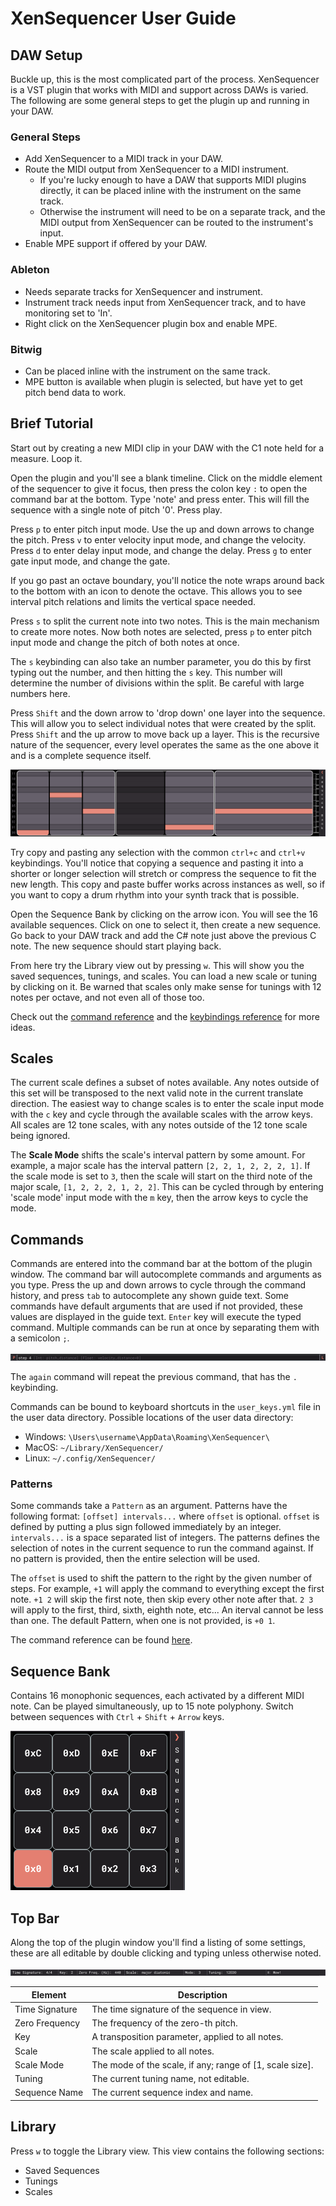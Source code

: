 # XenSequencer User Guide

## DAW Setup

Buckle up, this is the most complicated part of the process. XenSequencer is a VST plugin that works with MIDI and support across DAWs is varied. The following are some general steps to get the plugin up and running in your DAW.

### General Steps
- Add XenSequencer to a MIDI track in your DAW.
- Route the MIDI output from XenSequencer to a MIDI instrument.
   - If you're lucky enough to have a DAW that supports MIDI plugins directly, it can be placed inline with the instrument on the same track.
   - Otherwise the instrument will need to be on a separate track, and the MIDI output from XenSequencer can be routed to the instrument's input.
- Enable MPE support if offered by your DAW.


### Ableton
- Needs separate tracks for XenSequencer and instrument.
- Instrument track needs input from XenSequencer track, and to have monitoring set to 'In'.
- Right click on the XenSequencer plugin box and enable MPE.

### Bitwig
- Can be placed inline with the instrument on the same track.
- MPE button is available when plugin is selected, but have yet to get pitch bend data to work.

## Brief Tutorial

Start out by creating a new MIDI clip in your DAW with the C1 note held for a measure. Loop it.

Open the plugin and you'll see a blank timeline. Click on the middle element of the sequencer to give it focus, then press the colon key `:` to open the command bar at the bottom. Type 'note' and press enter. This will fill the sequence with a single note of pitch '0'. Press play.

Press `p` to enter pitch input mode. Use the up and down arrows to change the pitch. Press `v` to enter velocity input mode, and change the velocity. Press `d` to enter delay input mode, and change the delay. Press `g` to enter gate input mode, and change the gate.

If you go past an octave boundary, you'll notice the note wraps around back to the bottom with an icon to denote the octave. This allows you to see interval pitch relations and limits the vertical space needed.

Press `s` to split the current note into two notes. This is the main mechanism to create more notes. Now both notes are selected, press `p` to enter pitch input mode and change the pitch of both notes at once.

The `s` keybinding can also take an number parameter, you do this by first typing out the number, and then hitting the `s` key. This number will determine the number of divisions within the split. Be careful with large numbers here.

Press `Shift` and the down arrow to 'drop down' one layer into the sequence. This will allow you to select individual notes that were created by the split. Press `Shift` and the up arrow to move back up a layer. This is the recursive nature of the sequencer, every level operates the same as the one above it and is a complete sequence itself.

![Sequencer](img/guide-sequencer.png)

Try copy and pasting any selection with the common `ctrl+c` and `ctrl+v` keybindings. You'll notice that copying a sequence and pasting it into a shorter or longer selection will stretch or compress the sequence to fit the new length. This copy and paste buffer works across instances as well, so if you want to copy a drum rhythm into your synth track that is possible.

Open the Sequence Bank by clicking on the arrow icon. You will see the 16 available sequences. Click on one to select it, then create a new sequence. Go back to your DAW track and add the C# note just above the previous C note. The new sequence should start playing back.

From here try the Library view out by pressing `w`. This will show you the saved sequences, tunings, and scales. You can load a new scale or tuning by clicking on it. Be warned that scales only make sense for tunings with 12 notes per octave, and not even all of those too.

Check out the [command reference](command_reference.md) and the [keybindings reference](keybindings_reference.md) for more ideas.

## Scales
The current scale defines a subset of notes available. Any notes outside of this set will be transposed to the next valid note in the current translate direction. The easiest way to change scales is to enter the scale input mode with the `c` key and cycle through the available scales with the arrow keys. All scales are 12 tone scales, with any notes outside of the 12 tone scale being ignored.

The **Scale Mode** shifts the scale's interval pattern by some amount. For example, a major scale has the interval pattern `[2, 2, 1, 2, 2, 2, 1]`. If the scale mode is set to `3`, then the scale will start on the third note of the major scale, `[1, 2, 2, 2, 1, 2, 2]`. This can be cycled through by entering 'scale mode' input mode with the `m` key, then the arrow keys to cycle the mode.

## Commands

Commands are entered into the command bar at the bottom of the plugin window. The command bar will autocomplete commands and arguments as you type. Press the up and down arrows to cycle through the command history, and press `tab` to autocomplete any shown guide text. Some commands have default arguments that are used if not provided, these values are displayed in the guide text. `Enter` key will execute the typed command.
Multiple commands can be run at once by separating them with a semicolon `;`.

![Command Bar](img/guide-command-bar.png)

The `again` command will repeat the previous command, that has the `.` keybinding.

Commands can be bound to keyboard shortcuts in the `user_keys.yml` file in the user data directory. Possible locations of the user data directory:
- Windows: `\Users\username\AppData\Roaming\XenSequencer\`
- MacOS: `~/Library/XenSequencer/`
- Linux: `~/.config/XenSequencer/`

### Patterns

Some commands take a `Pattern` as an argument. Patterns have the following format: `[offset] intervals...` where `offset` is optional. `offset` is defined by putting a plus sign followed immediately by an integer. `intervals...` is a space separated list of integers. The patterns defines the selection of notes in the current sequence to run the command against. If no pattern is provided, then the entire selection will be used.

The `offset` is used to shift the pattern to the right by the given number of steps. For example, `+1` will apply the command to everything except the first note. `+1 2` will skip the first note, then skip every other note after that. `2 3` will apply to the first, third, sixth, eighth note, etc... An iterval cannot be less than one. The default Pattern, when one is not provided, is `+0 1`.

The command reference can be found [here](command_reference.md).

## Sequence Bank
Contains 16 monophonic sequences, each activated by a different MIDI note. Can be played simultaneously, up to 15 note polyphony. Switch between sequences with `Ctrl` + `Shift` + `Arrow` keys.

![Sequence Bank](img/guide-sequence-bank.png)

## Top Bar
Along the top of the plugin window you'll find a listing of some settings, these are all editable by double clicking and typing unless otherwise noted.

![Top Bar](img/guide-top-bar.png)

| Element | Description |
| ------- | ----------- |
| Time Signature | The time signature of the sequence in view. |
| Zero Frequency | The frequency of the zero-th pitch. |
| Key | A transposition parameter, applied to all notes. |
| Scale | The scale applied to all notes. |
| Scale Mode | The mode of the scale, if any; range of [1, scale size]. |
| Tuning | The current tuning name, not editable. |
| Sequence Name | The current sequence index and name. |

## Library
Press `w` to toggle the Library view. This view contains the following sections:
- Saved Sequences
- Tunings
- Scales
